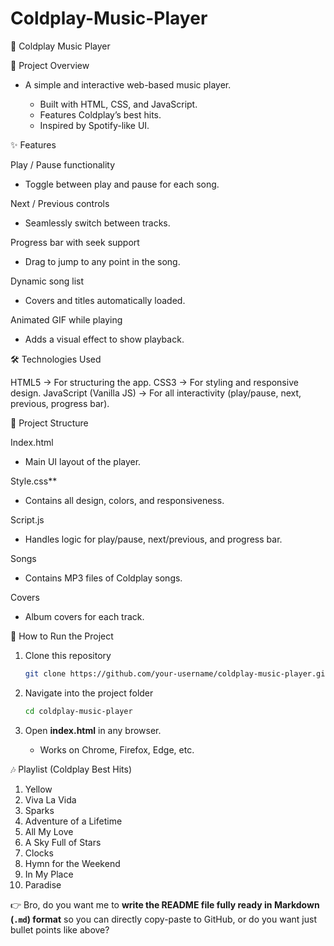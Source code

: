 # Coldplay-Music-Player

🎵 Coldplay Music Player

📌 Project Overview

* A simple and interactive web-based music player.

  * Built with HTML, CSS, and JavaScript.
  * Features Coldplay’s best hits.
  * Inspired by Spotify-like UI.

✨ Features

  Play / Pause functionality

  * Toggle between play and pause for each song.
    
  Next / Previous controls

  * Seamlessly switch between tracks.
    
  Progress bar with seek support
  
  * Drag to jump to any point in the song.
    

  Dynamic song list

  * Covers and titles automatically loaded.
    
  Animated GIF while playing

  * Adds a visual effect to show playback.

🛠️ Technologies Used

  HTML5 → For structuring the app.
  CSS3 → For styling and responsive design.
  JavaScript (Vanilla JS) → For all interactivity (play/pause, next, previous, progress bar).

📂 Project Structure

  Index.html

 * Main UI layout of the player.
    
  Style.css**

  * Contains all design, colors, and responsiveness.
    
  Script.js
  * Handles logic for play/pause, next/previous, and progress bar.
    
  Songs
  * Contains MP3 files of Coldplay songs.
    
  Covers

  * Album covers for each track.


🚀 How to Run the Project

1. Clone this repository

   ```bash
   git clone https://github.com/your-username/coldplay-music-player.git
   ```
2. Navigate into the project folder

   ```bash
   cd coldplay-music-player
   ```
3. Open **index.html** in any browser.

   * Works on Chrome, Firefox, Edge, etc.

🎶 Playlist (Coldplay Best Hits)

1. Yellow
2. Viva La Vida
3. Sparks
4. Adventure of a Lifetime
5. All My Love
6. A Sky Full of Stars
7. Clocks
8. Hymn for the Weekend
9. In My Place
10. Paradise

👉 Bro, do you want me to **write the README file fully ready in Markdown (`.md`) format** so you can directly copy-paste to GitHub, or do you want just bullet points like above?

